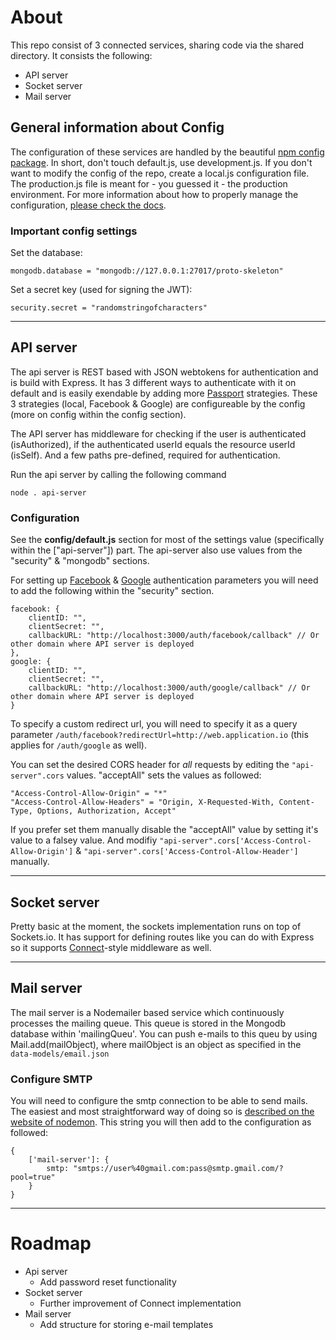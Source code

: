 # About

This repo consist of 3 connected services, sharing code via the shared directory. It consists the following:

- API server
- Socket server
- Mail server

## General information about Config
The configuration of these services are handled by the beautiful [npm config package](https://www.npmjs.com/package/config). In short, don't touch default.js, use development.js. If you don't want to modify the config of the repo, create a local.js configuration file. The production.js file is meant for - you guessed it - the production environment. For more information about how to properly manage the configuration, [please check the docs](https://www.npmjs.com/package/config).

### Important config settings
Set the database:

`mongodb.database = "mongodb://127.0.0.1:27017/proto-skeleton"
`


Set a secret key (used for signing the JWT):

`security.secret = "randomstringofcharacters"`


---------------------

## API server

The api server is REST based with JSON webtokens for authentication and is build with Express. It has 3 different ways to authenticate with it on default and is easily exendable by adding more [Passport](http://passportjs.org/docs) strategies. These 3 strategies (local, Facebook & Google) are configureable by the config (more on config within the config section).

The API server has middleware for checking if the user is authenticated (isAuthorized), if the authenticated userId equals the resource userId (isSelf). And a few paths pre-defined, required for authentication.

Run the api server by calling the following command
```
node . api-server
```

### Configuration

See the **config/default.js** section for most of the settings value (specifically within the ["api-server"]) part. The api-server also use values from the "security" & "mongodb" sections.

For setting up [Facebook](https://developers.facebook.com/docs/apps/register#developer-account) & [Google](https://console.developers.google.com/apis/credentials/oauthclient) authentication parameters you will need to add the following within the "security" section.

```
facebook: {
    clientID: "",
    clientSecret: "",
    callbackURL: "http://localhost:3000/auth/facebook/callback" // Or other domain where API server is deployed
},
google: {
    clientID: "",
    clientSecret: "",
    callbackURL: "http://localhost:3000/auth/google/callback" // Or other domain where API server is deployed
}
```
To specify a custom redirect url, you will need to specify it as a query parameter `/auth/facebook?redirectUrl=http://web.application.io` (this applies for `/auth/google` as well).


You can set the desired CORS header for _all_ requests by editing the `"api-server".cors` values.
"acceptAll" sets the values as followed:
```
"Access-Control-Allow-Origin" = "*"
"Access-Control-Allow-Headers" = "Origin, X-Requested-With, Content-Type, Options, Authorization, Accept"
```

If you prefer set them manually disable the "acceptAll" value by setting it's value to a falsey value. And modifiy `"api-server".cors['Access-Control-Allow-Origin']` & `"api-server".cors['Access-Control-Allow-Header']` manually.


------------------
## Socket server

Pretty basic at the moment, the sockets implementation runs on top of Sockets.io. It has support for defining routes like you can do with Express so it supports [Connect](https://github.com/senchalabs/connect#readme)-style middleware as well.

------------------
## Mail server

The mail server is a Nodemailer based service which continuously processes the mailing queue. This queue is stored in the Mongodb database within 'mailingQueu'. You can push e-mails to this queu by using Mail.add(mailObject), where mailObject is an object as specified in the `data-models/email.json`

### Configure SMTP

You will need to configure the smtp connection to be able to send mails. The easiest and most straightforward way of doing so is [described on the website of nodemon](https://nodemailer.com/smtp/).
This string you will then add to the configuration as followed:

```
{
    ['mail-server']: {
        smtp: "smtps://user%40gmail.com:pass@smtp.gmail.com/?pool=true"
    }
}
```

------------------


# Roadmap
- Api server
    - Add password reset functionality
- Socket server
    - Further improvement of Connect implementation
- Mail server
    - Add structure for storing e-mail templates
